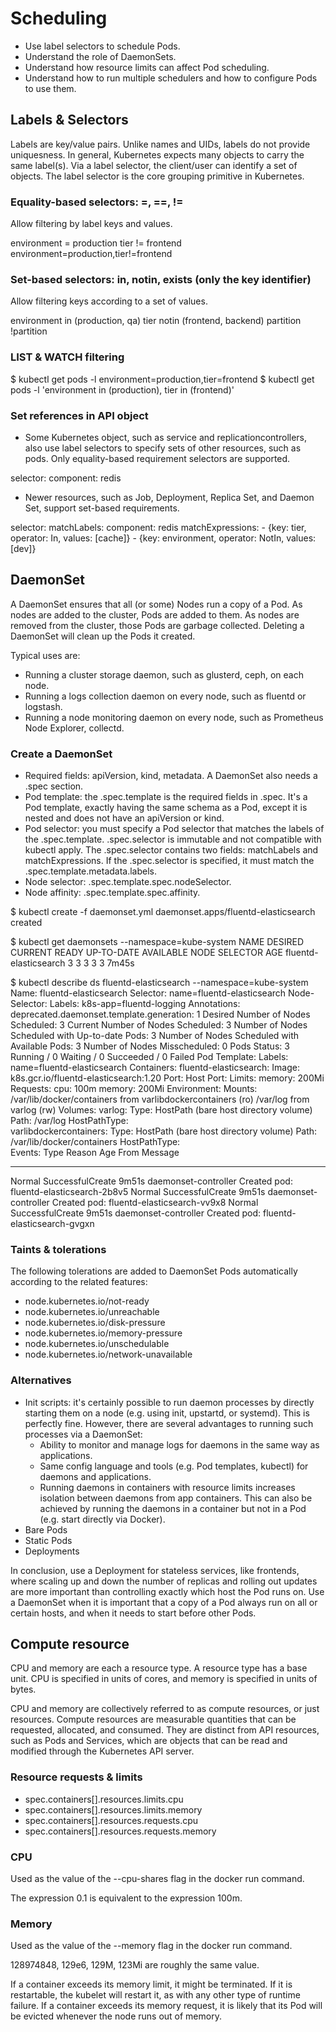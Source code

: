 # Scheduling
* Use label selectors to schedule Pods.
* Understand the role of DaemonSets.
* Understand how resource limits can affect Pod scheduling.
* Understand how to run multiple schedulers and how to configure Pods to use them.

## Labels & Selectors
Labels are key/value pairs. Unlike names and UIDs, labels do not provide uniquesness. In general, Kubernetes expects many objects to carry the same label(s). Via a label selector, the client/user can identify a set of objects. The label selector is the core grouping primitive in Kubernetes.

### Equality-based selectors: =, ==, !=
Allow filtering by label keys and values.

environment = production
tier != frontend
environment=production,tier!=frontend

### Set-based selectors: in, notin, exists (only the key identifier)
Allow filtering keys according to a set of values.

environment in (production, qa)
tier notin (frontend, backend)
partition
!partition

### LIST & WATCH filtering
$ kubectl get pods -l environment=production,tier=frontend
$ kubectl get pods -l 'environment in (production), tier in (frontend)'

### Set references in API object
* Some Kubernetes object, such as service and replicationcontrollers, also use label selectors to specify sets of other resources, such as pods. Only equality-based requirement selectors are supported.

selector:
  component: redis

* Newer resources, such as Job, Deployment, Replica Set, and Daemon Set, support set-based requirements.

selector:
  matchLabels:
    component: redis
  matchExpressions:
    - {key: tier, operator: In, values: [cache]}
    - {key: environment, operator: NotIn, values: [dev]}

## DaemonSet
A DaemonSet ensures that all (or some) Nodes run a copy of a Pod. As nodes are added to the cluster, Pods are added to them. As nodes are removed from the cluster, those Pods are garbage collected. Deleting a DaemonSet will clean up the Pods it created.

Typical uses are:
* Running a cluster storage daemon, such as glusterd, ceph, on each node.
* Running a logs collection daemon on every node, such as fluentd or logstash.
* Running a node monitoring daemon on every node, such as Prometheus Node Explorer, collectd.

### Create a DaemonSet 
* Required fields: apiVersion, kind, metadata. A DaemonSet also needs a .spec section. 
* Pod template: the .spec.template is the required fields in .spec. It's a Pod template, exactly having the same schema as a Pod, except it is nested and does not have an apiVersion or kind.
* Pod selector: you must specify a Pod selector that matches the labels of the .spec.template. .spec.selector is immutable and not compatible with kubectl apply. The .spec.selector contains two fields: matchLabels and matchExpressions. If the .spec.selector is specified, it must match the .spec.template.metadata.labels. 
* Node selector: .spec.template.spec.nodeSelector.
* Node affinity: .spec.template.spec.affinity.

$ kubectl create -f daemonset.yml
daemonset.apps/fluentd-elasticsearch created

$ kubectl get daemonsets --namespace=kube-system 
NAME                      DESIRED   CURRENT   READY   UP-TO-DATE   AVAILABLE   NODE SELECTOR                     AGE
fluentd-elasticsearch     3         3         3       3            3           <none>                            7m45s

$ kubectl describe ds fluentd-elasticsearch --namespace=kube-system
Name:           fluentd-elasticsearch
Selector:       name=fluentd-elasticsearch
Node-Selector:  <none>
Labels:         k8s-app=fluentd-logging
Annotations:    deprecated.daemonset.template.generation: 1
Desired Number of Nodes Scheduled: 3
Current Number of Nodes Scheduled: 3
Number of Nodes Scheduled with Up-to-date Pods: 3
Number of Nodes Scheduled with Available Pods: 3
Number of Nodes Misscheduled: 0
Pods Status:  3 Running / 0 Waiting / 0 Succeeded / 0 Failed
Pod Template:
  Labels:  name=fluentd-elasticsearch
  Containers:
   fluentd-elasticsearch:
    Image:      k8s.gcr.io/fluentd-elasticsearch:1.20
    Port:       <none>
    Host Port:  <none>
    Limits:
      memory:  200Mi
    Requests:
      cpu:        100m
      memory:     200Mi
    Environment:  <none>
    Mounts:
      /var/lib/docker/containers from varlibdockercontainers (ro)
      /var/log from varlog (rw)
  Volumes:
   varlog:
    Type:          HostPath (bare host directory volume)
    Path:          /var/log
    HostPathType:  
   varlibdockercontainers:
    Type:          HostPath (bare host directory volume)
    Path:          /var/lib/docker/containers
    HostPathType:  
Events:
  Type    Reason            Age    From                  Message
  ----    ------            ----   ----                  -------
  Normal  SuccessfulCreate  9m51s  daemonset-controller  Created pod: fluentd-elasticsearch-2b8v5
  Normal  SuccessfulCreate  9m51s  daemonset-controller  Created pod: fluentd-elasticsearch-vv9x8
  Normal  SuccessfulCreate  9m51s  daemonset-controller  Created pod: fluentd-elasticsearch-gvgxn

### Taints & tolerations
The following tolerations are added to DaemonSet Pods automatically according to the related features:
* node.kubernetes.io/not-ready
* node.kubernetes.io/unreachable
* node.kubernetes.io/disk-pressure
* node.kubernetes.io/memory-pressure
* node.kubernetes.io/unschedulable
* node.kubernetes.io/network-unavailable

### Alternatives
* Init scripts: it's certainly possible to run daemon processes by directly starting them on a node (e.g. using init, upstartd, or systemd). This is perfectly fine. However, there are several advantages to running such processes via a DaemonSet:
  * Ability to monitor and manage logs for daemons in the same way as applications.
  * Same config language and tools (e.g. Pod templates, kubectl) for daemons and applications.
  * Running daemons in containers with resource limits increases isolation between daemons from app containers. This can also be achieved by running the daemons in a container but not in a Pod (e.g. start directly via Docker).
* Bare Pods
* Static Pods
* Deployments

In conclusion, use a Deployment for stateless services, like frontends, where scaling up and down the number of replicas and rolling out updates are more important than controlling exactly which host the Pod runs on. Use a DaemonSet when it is important that a copy of a Pod always run on all or certain hosts, and when it needs to start before other Pods.

## Compute resource
CPU and memory are each a resource type. A resource type has a base unit. CPU is specified in units of cores, and memory is specified in units of bytes.

CPU and memory are collectively referred to as compute resources, or just resources. Compute resources are measurable quantities that can be requested, allocated, and consumed. They are distinct from API resources, such as Pods and Services, which are objects that can be read and modified through the Kubernetes API server.

### Resource requests & limits
* spec.containers[].resources.limits.cpu
* spec.containers[].resources.limits.memory
* spec.containers[].resources.requests.cpu
* spec.containers[].resources.requests.memory

### CPU
Used as the value of the --cpu-shares flag in the docker run command.

The expression 0.1 is equivalent to the expression 100m.

### Memory
Used as the value of the --memory flag in the docker run command.

128974848, 129e6, 129M, 123Mi are roughly the same value.

If a container exceeds its memory limit, it might be terminated. If it is restartable, the kubelet will restart it, as with any other type of runtime failure. If a container exceeds its memory request, it is likely that its Pod will be evicted whenever the node runs out of memory.
